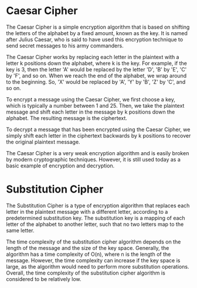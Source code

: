# Caesar Cipher
The Caesar Cipher is a simple encryption algorithm that is based on shifting the letters of the alphabet by a fixed amount, known as the key. It is named after Julius Caesar, who is said to have used this encryption technique to send secret messages to his army commanders.

The Caesar Cipher works by replacing each letter in the plaintext with a letter k positions down the alphabet, where k is the key. For example, if the key is 3, then the letter 'A' would be replaced by the letter 'D', 'B' by 'E', 'C' by 'F', and so on. When we reach the end of the alphabet, we wrap around to the beginning. So, 'X' would be replaced by 'A', 'Y' by 'B', 'Z' by 'C', and so on.

To encrypt a message using the Caesar Cipher, we first choose a key, which is typically a number between 1 and 25. Then, we take the plaintext message and shift each letter in the message by k positions down the alphabet. The resulting message is the ciphertext.

To decrypt a message that has been encrypted using the Caesar Cipher, we simply shift each letter in the ciphertext backwards by k positions to recover the original plaintext message.

The Caesar Cipher is a very weak encryption algorithm and is easily broken by modern cryptographic techniques. However, it is still used today as a basic example of encryption and decryption.

# Substitution Cipher
The Substitution Cipher is a type of encryption algorithm that replaces each letter in the plaintext message with a different letter, according to a predetermined substitution key. The substitution key is a mapping of each letter of the alphabet to another letter, such that no two letters map to the same letter.

The time complexity of the substitution cipher algorithm depends on the length of the message and the size of the key space. Generally, the algorithm has a time complexity of O(n), where n is the length of the message. However, the time complexity can increase if the key space is large, as the algorithm would need to perform more substitution operations. Overall, the time complexity of the substitution cipher algorithm is considered to be relatively low.